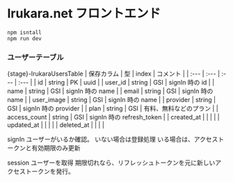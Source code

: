 # Irukara.net フロントエンド

```
npm isntall
npm run dev
```

### ユーザーテーブル

{stage}-IrukaraUsersTable
| 保存カラム | 型 | index | コメント |
| :--- | :--- | :--- | :--- |
| id | string | PK | uuid |
| user_id | string | GSI | signIn 時の id |
| name | string | GSI | signIn 時の name |
| email | string | GSI | signIn 時の name |
| user_image | string | GSI | signIn 時の name |
| provider | string | GSI | signIn 時の provider |
| plan | string | GSI | 有料、無料などのプラン |
| access_count | string | GSI | signIn 時の refresh_token |
| created_at | | | |
| updated_at | | | |
| deleted_at | | | |

signIn
ユーザーがいるか確認。
いない場合は登録処理
いる場合は、アクセストークンと有効期限のみ更新

session
ユーザーを取得
期限切れなら、リフレッシュトークンを元に新しいアクセストークンを発行。
